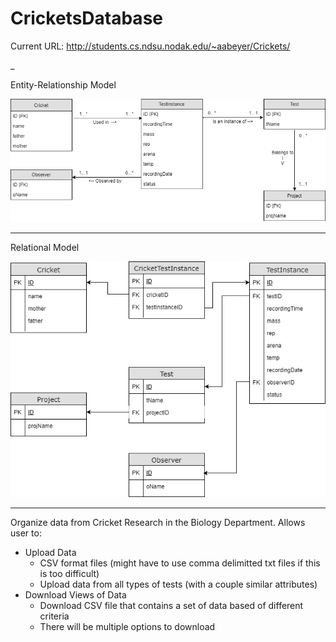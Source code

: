 # CricketsDatabase
Current URL: http://students.cs.ndsu.nodak.edu/~aabeyer/Crickets/

_

Entity-Relationship Model

![Alt text](/EntityRelationalModel.png?raw=true "Optional Title")

__________________________________________________________________

Relational Model

![Alt text](/RelationalModel.png?raw=true "Optional Title")

__________________________________________________________________

Organize data from Cricket Research in the Biology Department.
Allows user to:
- Upload Data
  - CSV format files (might have to use comma delimitted txt files if this is too difficult)
  - Upload data from all types of tests (with a couple similar attributes)
- Download Views of Data
  - Download CSV file that contains a set of data based of different criteria
  - There will be multiple options to download
